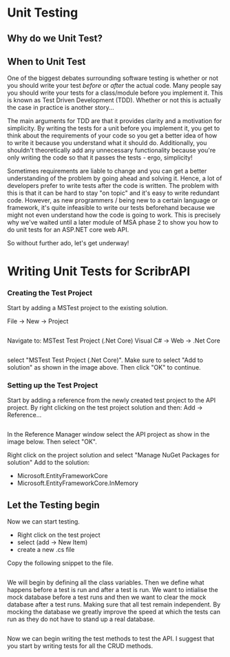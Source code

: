 # Unit Testing
## Why do we Unit Test?

## When to Unit Test
One of the biggest debates surrounding software testing is whether or not you should write your test *before* or *after* the actual code. Many people say you should write your tests for a class/module before you implement it. This is known as Test Driven Development (TDD). Whether or not this is actually the case in practice is another story...

The main arguments for TDD are that it provides clarity and a motivation for simplicity. By writing the tests for a unit before you implement it, you get to think about the requirements of your code so you get a better idea of how to write it because you understand what it should do. Additionally, you shouldn't theoretically add any unnecessary functionality because you're only writing the code so that it passes the tests - ergo, simplicity!

Sometimes requirements are liable to change and you can get a better understanding of the problem by going ahead and solving it. Hence, a lot of developers prefer to write tests after the code is written. The problem with this is that it can be hard to stay "on topic" and it's easy to write redundant code. 
However, as new programmers / being new to a certain language or framework, it's quite infeasible to write our tests beforehand because we might not even understand how the code is going to work. This is precisely why we've waited until a later module of MSA phase 2 to show you how to do unit tests for an ASP.NET core web API.

So without further ado, let's get underway!

# Writing Unit Tests for ScribrAPI
### Creating the Test Project
Start by adding a MSTest project to the existing solution.

File -> New -> Project

![]()

Navigate to: MSTest Test Project (.Net Core)
Visual C# -> Web -> .Net Core

![]()

select "MSTest Test Project (.Net Core)". Make sure to select "Add to solution" as shown in the image above. Then click "OK" to continue.

### Setting up the Test Project

Start by adding a reference from the newly created test project to the API project. By right clicking on the test project solution and then: Add -> Reference...

![]()

In the Reference Manager window select the API project as show in the image below. Then select "OK".
![]()

Right click on the project solution and select "Manage NuGet Packages for solution"
Add to the solution:
* Microsoft.EntityFrameworkCore
* Microsoft.EntityFrameworkCore.InMemory

## Let the Testing begin
Now we can start testing.
* Right click on the test project
* select (add -> New Item)
* create a new .cs file

Copy the following snippet to the file.

```csharp

```
We will begin by defining all the class variables. Then we define what happens before a test is run and after a test is run. We want to intialise the mock database before a test runs and then we want to clear the mock database after a test runs. Making sure that all test remain independent. By mocking the database we greatly improve the speed at which the tests can run as they do not have to stand up a real database.
```csharp

```
Now we can begin writing the test methods to test the API. I suggest that you start by writing tests for all the CRUD methods.
```csharp

```
```csharp
```